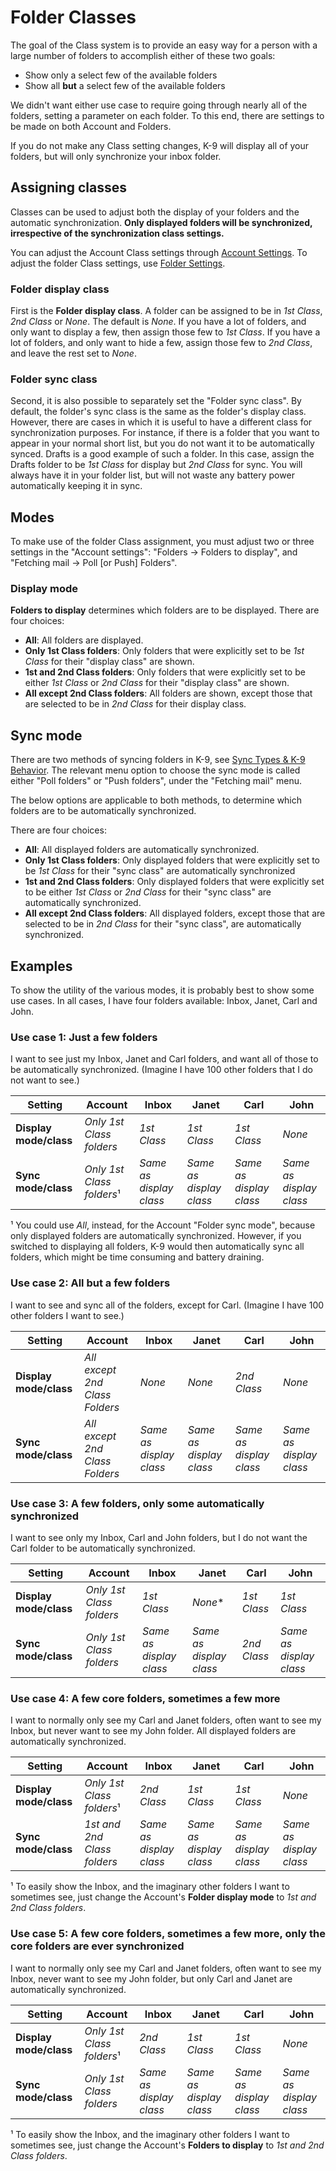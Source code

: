 # Folder Classes

The goal of the Class system is to provide an easy way for a person with a large number of
folders to accomplish either of these two goals:

* Show only a select few of the available folders
* Show all **but** a select few of the available folders

We didn't want either use case to require going through nearly all of the folders, setting a parameter on each folder.
To this end, there are settings to be made on both Account and Folders.

If you do not make any Class setting changes, K-9 will display all of your folders, but will only synchronize your inbox folder.

## Assigning classes

Classes can be used to adjust both the display of your folders and the automatic synchronization. **Only displayed 
folders will be synchronized, irrespective of the synchronization class settings.**

You can adjust the Account Class settings through [Account Settings](account.md).  To adjust the folder Class
settings, use [Folder Settings](folder.md).

### Folder display class

First is the **Folder display class**.  A folder can be assigned to be in *1st Class*, *2nd Class* or *None*. The
default is *None*. If you have a lot of folders, and only want to display a few, then assign those few to *1st Class*. 
If you have a lot of folders, and only want to hide a few, assign those few to *2nd Class*, and leave the rest set
to *None*.

### Folder sync class

Second, it is also possible to separately set the "Folder sync class". By default, the folder's sync class is the same 
as the folder's display class. However, there are cases in which it is useful to have a different class for 
synchronization purposes. For instance, if there is a folder that you want to appear in your normal short list, but you 
do not want it to be automatically synced. Drafts is a good example of such a folder. In this case, assign the Drafts 
folder to be *1st Class* for display but *2nd Class* for sync. You will always have it in your folder list, but will 
not waste any battery power automatically keeping it in sync.

## Modes

To make use of the folder Class assignment, you must adjust two or three settings in the "Account
settings": "Folders -> Folders to display", and "Fetching mail -> Poll [or Push] Folders".

### Display mode

**Folders to display** determines which folders are to be displayed.
There are four choices:

* **All**: All folders are displayed.
* **Only 1st Class folders**: Only folders that were explicitly set to be *1st Class* for their "display class" are 
  shown.
* **1st and 2nd Class folders**: Only folders that were explicitly set to be either *1st Class* or *2nd Class* for 
  their "display class" are shown.
* **All except 2nd Class folders**: All folders are shown, except those that are selected to be in *2nd Class* for 
  their display class.

## Sync mode

There are two methods of syncing folders in K-9, see [Sync Types & K-9 Behavior](../reading/reading.md#sync-types-k-9-behavior).
The relevant menu option to choose the sync mode is called either "Poll folders" or "Push folders", under the
"Fetching mail" menu.

The below options are applicable to both methods, to determine which folders are to be automatically synchronized.

There are four choices:

* **All**: All displayed folders are automatically synchronized.
* **Only 1st Class folders**: Only displayed folders that were explicitly set to be *1st Class* for their "sync class" 
  are automatically synchronized
* **1st and 2nd Class folders**: Only displayed folders that were explicitly set to be either *1st Class* or *2nd Class*
  for their "sync class" are automatically synchronized.
* **All except 2nd Class folders**: All displayed folders, except those that are selected to be in *2nd Class* for their
  "sync class", are automatically synchronized.

## Examples

To show the utility of the various modes, it is probably best to show some use cases. In all cases, I have four folders 
available: Inbox, Janet, Carl and John.

### Use case 1: Just a few folders

I want to see just my Inbox, Janet and Carl folders, and want all of those to be automatically synchronized. (Imagine I 
have 100 other folders that I do not want to see.)

|Setting|Account|Inbox|Janet|Carl|John|
|-|-|-|-|-|-|
|**Display mode/class**|*Only 1st Class folders*|*1st Class*|*1st Class*|*1st Class*|*None*|
|**Sync mode/class**|*Only 1st Class folders*¹|*Same as display class*|*Same as display class*|*Same as display class*|*Same as display class*|

¹ You could use *All*, instead, for the Account "Folder sync mode", because only displayed folders are automatically synchronized. However, if you switched to displaying all folders, K-9 would then automatically sync all folders, which might be time consuming and battery draining.

### Use case 2: All but a few folders

I want to see and sync all of the folders, except for Carl. (Imagine I have 100 other folders I want to see.)

|Setting|Account|Inbox|Janet|Carl|John|
|-|-|-|-|-|-|
|**Display mode/class**|*All except 2nd Class Folders*|*None*|*None*|*2nd Class*|*None*|
|**Sync mode/class**|*All except 2nd Class Folders*|*Same as display class*|*Same as display class*|*Same as display class*|*Same as display class*|

### Use case 3: A few folders, only some automatically synchronized

I want to see only my Inbox, Carl and John folders, but I do not want the Carl folder to be automatically synchronized.

|Setting|Account|Inbox|Janet|Carl|John|
|-|-|-|-|-|-|
|**Display mode/class**|*Only 1st Class folders*|*1st Class*|*None**|*1st Class*|*1st Class*|
|**Sync mode/class**|*Only 1st Class folders*|*Same as display class*|*Same as display class*|*2nd Class*|*Same as display class*|

### Use case 4: A few core folders, sometimes a few more

I want to normally only see my Carl and Janet folders, often want to see my Inbox, but never want to see my John folder.
All displayed folders are automatically synchronized.

|Setting|Account|Inbox|Janet|Carl|John|
|-|-|-|-|-|-|
|**Display mode/class**|*Only 1st Class folders*¹|*2nd Class*|*1st Class*|*1st Class*|*None*|
|**Sync mode/class**|*1st and 2nd Class folders*|*Same as display class*|*Same as display class*|*Same as display class*|*Same as display class*|

¹ To easily show the Inbox, and the imaginary other folders I want to sometimes see, just change the Account's **Folder 
display mode** to *1st and 2nd Class folders*.

### Use case 5: A few core folders, sometimes a few more, only the core folders are ever synchronized

I want to normally only see my Carl and Janet folders, often want to see my Inbox, never want to see my John folder, 
but only Carl and Janet are automatically synchronized.

|Setting|Account|Inbox|Janet|Carl|John|
|-|-|-|-|-|-|
|**Display mode/class**|*Only 1st Class folders*¹|*2nd Class*|*1st Class*|*1st Class*|*None*|
|**Sync mode/class**|*Only 1st Class folders*|*Same as display class*|*Same as display class*|*Same as display class*|*Same as display class*|

¹ To easily show the Inbox, and the imaginary other folders I want to sometimes see, just change the Account's **Folders to display** to *1st and 2nd Class folders*.

